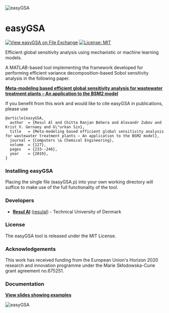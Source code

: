 ![easyGSA](https://github.com/resulal/easyGSA/blob/master/docs/easyGSA.png "easyGSA")


# easyGSA
[![View easyGSA on File Exchange](https://www.mathworks.com/matlabcentral/images/matlab-file-exchange.svg)](https://se.mathworks.com/matlabcentral/fileexchange/73057-easygsa) [![License: MIT](https://img.shields.io/badge/License-MIT-yellow.svg)](https://opensource.org/licenses/MIT)

Efficient global sensitivity analysis using mechanistic or machine learning models.

A MATLAB-based tool implementing the framework developed for performing efficient variance decomposition-based Sobol sensitivity analysis in the following paper.

[**Meta-modeling based efficient global sensitivity analysis for wastewater treatment plants – An application to the BSM2 model**](https://doi.org/10.1016/j.compchemeng.2019.05.015)  

If you benefit from this work and would like to cite easyGSA in publications, please use
```
@article{easyGSA,
  author  = {Resul Al and Chitta Ranjan Behera and Alexandr Zubov and Krist V. Gernaey and G\"urkan Sin},
  title   = {Meta-modeling based efficient global sensitivity analysis for wastewater treatment plants – An application to the BSM2 model},
  journal = {Computers \& Chemical Engineering},
  volume  = {127},
  pages   = {233--246},
  year    = {2019},
}
```

### Installing easyGSA
Placing the single file (easyGSA.p) into your own working directory will suffice to make use of the full functionality of the tool.

### Developers
* **[Resul Al](https://www.linkedin.com/in/resulal/)** ([resulal](https://github.com/resulal)) - Technical University of Denmark

### License
The easyGSA tool is released under the MIT License. 

### Acknowledgements
This work has received funding from the European Union's Horizon 2020 research and innovation programme under the Marie Skłodowska-Curie grant agreement no.675251.

### Documentation
**[View slides showing examples](https://github.com/resulal/easyGSA/blob/master/docs/Slides_easyGSA.pdf)**

![easyGSA](https://github.com/resulal/easyGSA/blob/master/docs/scpic.PNG "easyGSA")
